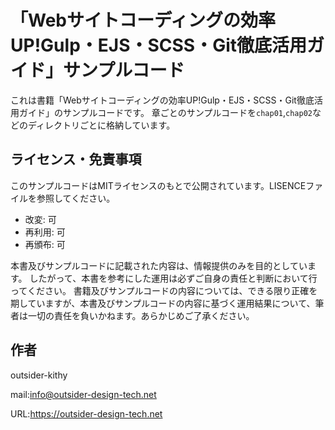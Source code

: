 # 「Webサイトコーディングの効率UP!Gulp・EJS・SCSS・Git徹底活用ガイド」サンプルコード

これは書籍「Webサイトコーディングの効率UP!Gulp・EJS・SCSS・Git徹底活用ガイド」のサンプルコードです。
章ごとのサンプルコードを`chap01`,`chap02`などのディレクトリごとに格納しています。

## ライセンス・免責事項
このサンプルコードはMITライセンスのもとで公開されています。LISENCEファイルを参照してください。

- 改変: 可
- 再利用: 可
- 再頒布: 可

本書及びサンプルコードに記載された内容は、情報提供のみを目的としています。
したがって、本書を参考にした運用は必ずご自身の責任と判断において行ってください。
書籍及びサンプルコードの内容については、できる限り正確を期していますが、本書及びサンプルコードの内容に基づく運用結果について、筆者は一切の責任を負いかねます。あらかじめご了承ください。

## 作者
outsider-kithy

mail:info@outsider-design-tech.net

URL:https://outsider-design-tech.net